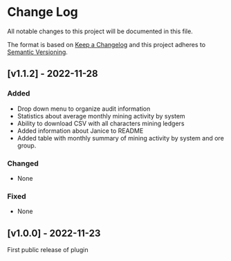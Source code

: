 # Change Log

All notable changes to this project will be documented in this file.

The format is based on [Keep a Changelog](http://keepachangelog.com/)
and this project adheres to [Semantic Versioning](http://semver.org/).

## [v1.1.2] - 2022-11-28

### Added

- Drop down menu to organize audit information
- Statistics about average monthly mining activity by system
- Ability to download CSV with all characters mining ledgers
- Added information about Janice to README
- Added table with monthly summary of mining activity by system and ore group.

### Changed

- None

### Fixed

- None

## [v1.0.0] - 2022-11-23

First public release of plugin
